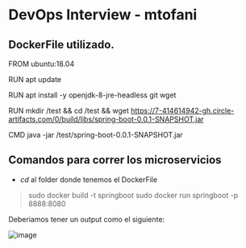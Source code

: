 # DevOps Interview - mtofani

 ## DockerFile utilizado.
FROM ubuntu:18.04

RUN apt update

RUN apt install -y openjdk-8-jre-headless git wget

RUN mkdir /test && cd /test && wget https://7-414614942-gh.circle-artifacts.com/0/build/libs/spring-boot-0.0.1-SNAPSHOT.jar

CMD java -jar /test/spring-boot-0.0.1-SNAPSHOT.jar

## Comandos para correr los microservicios
- *cd* al folder donde tenemos el DockerFile
> sudo docker build -t springboot 
> sudo docker run springboot -p 8888:8080

Deberiamos tener un output como el siguiente:

![image](https://user-images.githubusercontent.com/69044164/136428989-6c1bfc7c-771f-45f3-a57e-1d5e9ad92e42.png)
